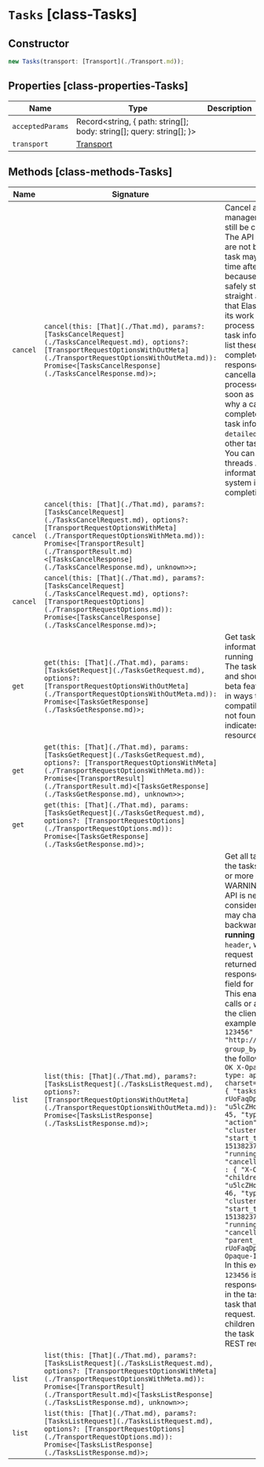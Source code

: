 # `Tasks` [class-Tasks]

## Constructor

```typescript
new Tasks(transport: [Transport](./Transport.md));
```

## Properties [class-properties-Tasks]

| Name | Type | Description |
| - | - | - |
| `acceptedParams` | Record<string, { path: string[]; body: string[]; query: string[]; }> | &nbsp; |
| `transport` | [Transport](./Transport.md) | &nbsp; |

## Methods [class-methods-Tasks]

| Name | Signature | Description |
| - | - | - |
| `cancel` | `cancel(this: [That](./That.md), params?: [TasksCancelRequest](./TasksCancelRequest.md), options?: [TransportRequestOptionsWithOutMeta](./TransportRequestOptionsWithOutMeta.md)): Promise<[TasksCancelResponse](./TasksCancelResponse.md)>;` | Cancel a task. WARNING: The task management API is new and should still be considered a beta feature. The API may change in ways that are not backwards compatible. A task may continue to run for some time after it has been cancelled because it may not be able to safely stop its current activity straight away. It is also possible that Elasticsearch must complete its work on other tasks before it can process the cancellation. The get task information API will continue to list these cancelled tasks until they complete. The cancelled flag in the response indicates that the cancellation command has been processed and the task will stop as soon as possible. To troubleshoot why a cancelled task does not complete promptly, use the get task information API with the `?detailed` parameter to identify the other tasks the system is running. You can also use the node hot threads API to obtain detailed information about the work the system is doing instead of completing the cancelled task. |
| `cancel` | `cancel(this: [That](./That.md), params?: [TasksCancelRequest](./TasksCancelRequest.md), options?: [TransportRequestOptionsWithMeta](./TransportRequestOptionsWithMeta.md)): Promise<[TransportResult](./TransportResult.md)<[TasksCancelResponse](./TasksCancelResponse.md), unknown>>;` | &nbsp; |
| `cancel` | `cancel(this: [That](./That.md), params?: [TasksCancelRequest](./TasksCancelRequest.md), options?: [TransportRequestOptions](./TransportRequestOptions.md)): Promise<[TasksCancelResponse](./TasksCancelResponse.md)>;` | &nbsp; |
| `get` | `get(this: [That](./That.md), params: [TasksGetRequest](./TasksGetRequest.md), options?: [TransportRequestOptionsWithOutMeta](./TransportRequestOptionsWithOutMeta.md)): Promise<[TasksGetResponse](./TasksGetResponse.md)>;` | Get task information. Get information about a task currently running in the cluster. WARNING: The task management API is new and should still be considered a beta feature. The API may change in ways that are not backwards compatible. If the task identifier is not found, a 404 response code indicates that there are no resources that match the request. |
| `get` | `get(this: [That](./That.md), params: [TasksGetRequest](./TasksGetRequest.md), options?: [TransportRequestOptionsWithMeta](./TransportRequestOptionsWithMeta.md)): Promise<[TransportResult](./TransportResult.md)<[TasksGetResponse](./TasksGetResponse.md), unknown>>;` | &nbsp; |
| `get` | `get(this: [That](./That.md), params: [TasksGetRequest](./TasksGetRequest.md), options?: [TransportRequestOptions](./TransportRequestOptions.md)): Promise<[TasksGetResponse](./TasksGetResponse.md)>;` | &nbsp; |
| `list` | `list(this: [That](./That.md), params?: [TasksListRequest](./TasksListRequest.md), options?: [TransportRequestOptionsWithOutMeta](./TransportRequestOptionsWithOutMeta.md)): Promise<[TasksListResponse](./TasksListResponse.md)>;` | Get all tasks. Get information about the tasks currently running on one or more nodes in the cluster. WARNING: The task management API is new and should still be considered a beta feature. The API may change in ways that are not backwards compatible. **Identifying running tasks** The `X-Opaque-Id header`, when provided on the HTTP request header, is going to be returned as a header in the response as well as in the headers field for in the task information. This enables you to track certain calls or associate certain tasks with the client that started them. For example: ``` curl -i -H "X-Opaque-Id: 123456" "http://localhost:9200/_tasks?group_by=parents" ``` The API returns the following result: ``` HTTP/1.1 200 OK X-Opaque-Id: 123456 content-type: application/json; charset=UTF-8 content-length: 831 { "tasks" : { "u5lcZHqcQhu-rUoFaqDphA:45" : { "node" : "u5lcZHqcQhu-rUoFaqDphA", "id" : 45, "type" : "transport", "action" : "cluster:monitor/tasks/lists", "start_time_in_millis" : 1513823752749, "running_time_in_nanos" : 293139, "cancellable" : false, "headers" : { "X-Opaque-Id" : "123456" } , "children" : [ { "node" : "u5lcZHqcQhu-rUoFaqDphA", "id" : 46, "type" : "direct", "action" : "cluster:monitor/tasks/lists[n]", "start_time_in_millis" : 1513823752750, "running_time_in_nanos" : 92133, "cancellable" : false, "parent_task_id" : "u5lcZHqcQhu-rUoFaqDphA:45", "headers" : { "X-Opaque-Id" : "123456" } } ] } } } ``` In this example, `X-Opaque-Id: 123456` is the ID as a part of the response header. The `X-Opaque-Id` in the task `headers` is the ID for the task that was initiated by the REST request. The `X-Opaque-Id` in the children `headers` is the child task of the task that was initiated by the REST request. |
| `list` | `list(this: [That](./That.md), params?: [TasksListRequest](./TasksListRequest.md), options?: [TransportRequestOptionsWithMeta](./TransportRequestOptionsWithMeta.md)): Promise<[TransportResult](./TransportResult.md)<[TasksListResponse](./TasksListResponse.md), unknown>>;` | &nbsp; |
| `list` | `list(this: [That](./That.md), params?: [TasksListRequest](./TasksListRequest.md), options?: [TransportRequestOptions](./TransportRequestOptions.md)): Promise<[TasksListResponse](./TasksListResponse.md)>;` | &nbsp; |
